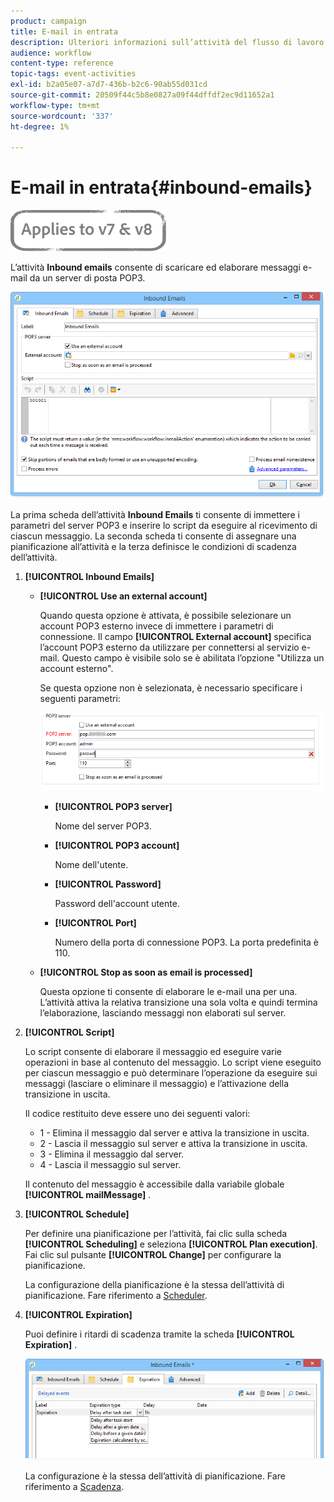 ```yaml
---
product: campaign
title: E-mail in entrata
description: Ulteriori informazioni sull’attività del flusso di lavoro Inbound Emails
audience: workflow
content-type: reference
topic-tags: event-activities
exl-id: b2a05e07-a7d7-436b-b2c6-90ab55d031cd
source-git-commit: 20509f44c5b8e0827a09f44dffdf2ec9d11652a1
workflow-type: tm+mt
source-wordcount: '337'
ht-degree: 1%

---
```


# E-mail in entrata{#inbound-emails}

![](../../assets/common.svg)

L’attività **Inbound emails** consente di scaricare ed elaborare messaggi e-mail da un server di posta POP3.

![](assets/email_rec_edit_1.png)

La prima scheda dell’attività **Inbound Emails** ti consente di immettere i parametri del server POP3 e inserire lo script da eseguire al ricevimento di ciascun messaggio. La seconda scheda ti consente di assegnare una pianificazione all’attività e la terza definisce le condizioni di scadenza dell’attività.

1. **[!UICONTROL Inbound Emails]**

   * **[!UICONTROL Use an external account]**

      Quando questa opzione è attivata, è possibile selezionare un account POP3 esterno invece di immettere i parametri di connessione. Il campo **[!UICONTROL External account]** specifica l’account POP3 esterno da utilizzare per connettersi al servizio e-mail. Questo campo è visibile solo se è abilitata l’opzione &quot;Utilizza un account esterno&quot;.

      Se questa opzione non è selezionata, è necessario specificare i seguenti parametri:

      ![](assets/email_rec_edit_1b.png)

      * **[!UICONTROL POP3 server]**

         Nome del server POP3.

      * **[!UICONTROL POP3 account]**

         Nome dell&#39;utente.

      * **[!UICONTROL Password]**

         Password dell&#39;account utente.

      * **[!UICONTROL Port]**

         Numero della porta di connessione POP3. La porta predefinita è 110.
   * **[!UICONTROL Stop as soon as email is processed]**

      Questa opzione ti consente di elaborare le e-mail una per una. L’attività attiva la relativa transizione una sola volta e quindi termina l’elaborazione, lasciando messaggi non elaborati sul server.


1. **[!UICONTROL Script]**

   Lo script consente di elaborare il messaggio ed eseguire varie operazioni in base al contenuto del messaggio. Lo script viene eseguito per ciascun messaggio e può determinare l’operazione da eseguire sui messaggi (lasciare o eliminare il messaggio) e l’attivazione della transizione in uscita.

   Il codice restituito deve essere uno dei seguenti valori:

   * 1 - Elimina il messaggio dal server e attiva la transizione in uscita.
   * 2 - Lascia il messaggio sul server e attiva la transizione in uscita.
   * 3 - Elimina il messaggio dal server.
   * 4 - Lascia il messaggio sul server.

   Il contenuto del messaggio è accessibile dalla variabile globale **[!UICONTROL mailMessage]** .

1. **[!UICONTROL Schedule]**

   Per definire una pianificazione per l’attività, fai clic sulla scheda **[!UICONTROL Scheduling]** e seleziona **[!UICONTROL Plan execution]**. Fai clic sul pulsante **[!UICONTROL Change]** per configurare la pianificazione.

   La configurazione della pianificazione è la stessa dell’attività di pianificazione. Fare riferimento a [Scheduler](scheduler.md).

1. **[!UICONTROL Expiration]**

   Puoi definire i ritardi di scadenza tramite la scheda **[!UICONTROL Expiration]** .

   ![](assets/email_rec_edit_3.png)

   La configurazione è la stessa dell’attività di pianificazione. Fare riferimento a [Scadenza](defining-approvals.md).
